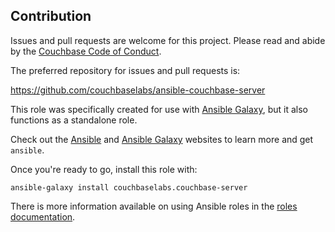 ## Contribution

Issues and pull requests are welcome for this project. Please read and
abide by the [Couchbase Code of Conduct](http://www.couchbase.com/code-of-conduct).

The preferred repository for issues and pull requests is:

https://github.com/couchbaselabs/ansible-couchbase-server

This role was specifically created for use with
[Ansible Galaxy](https://galaxy.ansible.com/), but it also functions
as a standalone role.

Check out the [Ansible](http://www.ansible.com) and 
[Ansible Galaxy](https://galaxy.ansible.com/) websites to learn more and
get `ansible`.

Once you're ready to go, install this role with:

```
ansible-galaxy install couchbaselabs.couchbase-server
```

There is more information available on using Ansible roles in the 
[roles documentation](http://docs.ansible.com/playbooks_roles.html#roles).
